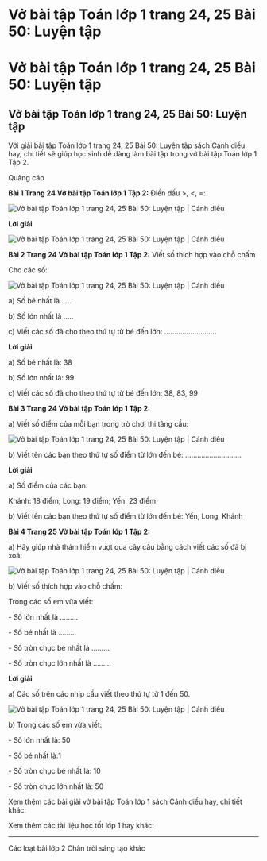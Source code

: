 # Vở bài tập Toán lớp 1 trang 24, 25 Bài 50: Luyện tập

# Vở bài tập Toán lớp 1 trang 24, 25 Bài 50: Luyện tập

## Vở bài tập Toán lớp 1 trang 24, 25 Bài 50: Luyện tập

Với giải bài tập Toán lớp 1 trang 24, 25 Bài 50: Luyện tập sách Cánh diều hay, chi tiết sẽ giúp học sinh dễ dàng làm bài tập trong vở bài tập Toán lớp 1 Tập 2.

Quảng cáo

**Bài 1 Trang 24 Vở bài tập Toán lớp 1 Tập 2:** Điền dấu >, <, =: 

![Vở bài tập Toán lớp 1 trang 24, 25 Bài 50: Luyện tập | Cánh diều](https://www.vietjack.com/vbt-toan-1-cd/images/bai-50-luyen-tap.PNG)

**Lời giải**

![Vở bài tập Toán lớp 1 trang 24, 25 Bài 50: Luyện tập | Cánh diều](https://www.vietjack.com/vbt-toan-1-cd/images/bai-50-luyen-tap-a.PNG)

**Bài 2 Trang 24 Vở bài tập Toán lớp 1 Tập 2:** Viết số thích hợp vào chỗ chấm 

Cho các số: 

![Vở bài tập Toán lớp 1 trang 24, 25 Bài 50: Luyện tập | Cánh diều](https://www.vietjack.com/vbt-toan-1-cd/images/bai-50-luyen-tap-b.PNG)

a) Số bé nhất là …..

b) Số lớn nhất là .....

c) Viết các số đã cho theo thứ tự từ bé đến lớn: ……………………..

**Lời giải**

a) Số bé nhất là: 38 

b) Số lớn nhất là: 99

c) Viết các số đã cho theo thứ tự từ bé đến lớn: 38, 83, 99

**Bài 3 Trang 24 Vở bài tập Toán lớp 1 Tập 2:**

a) Viết số điểm của mỗi bạn trong trò chơi thi tâng cầu:

![Vở bài tập Toán lớp 1 trang 24, 25 Bài 50: Luyện tập | Cánh diều](https://www.vietjack.com/vbt-toan-1-cd/images/bai-50-luyen-tap-c.PNG)

b) Viết tên các bạn theo thứ tự số điểm từ lớn đến bé: ……………………….

**Lời giải**

a) Số điểm của các bạn: 

Khánh: 18 điểm; Long: 19 điểm; Yến: 23 điểm

b) Viết tên các bạn theo thứ tự số điểm từ lớn đến bé: Yến, Long, Khánh

**Bài 4 Trang 25 Vở bài tập Toán lớp 1 Tập 2:**

a) Hãy giúp nhà thám hiểm vượt qua cây cầu bằng cách viết các số đã bị xoá:

![Vở bài tập Toán lớp 1 trang 24, 25 Bài 50: Luyện tập | Cánh diều](https://www.vietjack.com/vbt-toan-1-cd/images/bai-50-luyen-tap-d.PNG)

b) Viết số thích hợp vào chỗ chấm:

Trong các số em vừa viết:

\- Số lớn nhất là .........

\- Số bé nhất là .........

\- Số tròn chục bé nhất là .........

\- Số tròn chục lớn nhất là .........

**Lời giải**

a) Các số trên các nhịp cầu viết theo thứ tự từ 1 đến 50.

![Vở bài tập Toán lớp 1 trang 24, 25 Bài 50: Luyện tập | Cánh diều](https://www.vietjack.com/vbt-toan-1-cd/images/bai-50-luyen-tap-e.PNG)

b) Trong các số em vừa viết:

\- Số lớn nhất là: 50 

\- Số bé nhất là:1 

\- Số tròn chục bé nhất là: 10 

\- Số tròn chục lớn nhất là: 50

Xem thêm các bài giải vở bài tập Toán lớp 1 sách Cánh diều hay, chi tiết khác:

Xem thêm các tài liệu học tốt lớp 1 hay khác:

* * *

Các loạt bài lớp 2 Chân trời sáng tạo khác
